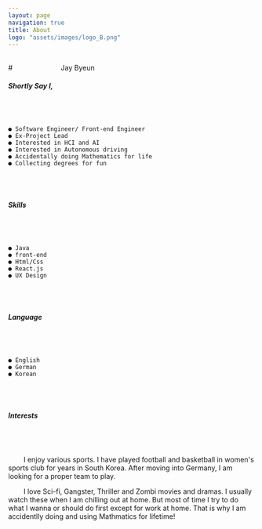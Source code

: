 ```yaml
---
layout: page
navigation: true
title: About
logo: "assets/images/logo_B.png"
---
```


<br>
# &nbsp;&nbsp;&nbsp;&nbsp;&nbsp;&nbsp;&nbsp;&nbsp;&nbsp;&nbsp;&nbsp;&nbsp;&nbsp;&nbsp;&nbsp;&nbsp;&nbsp;&nbsp;&nbsp;&nbsp;&nbsp;&nbsp;&nbsp; Jay Byeun

<br>

##### <strong>Shortly Say I,</strong>

###### <br>

```
● Software Engineer/ Front-end Engineer
● Ex-Project Lead
● Interested in HCI and AI
● Interested in Autonomous driving
● Accidentally doing Mathematics for life
● Collecting degrees for fun
```

###### <br>

##### <strong>Skills</strong>

###### <br>

```
● Java
● front-end
● Html/Css
● React.js
● UX Design
```

###### <br>

##### <strong>Language</strong>

###### <br>

```
● English
● German
● Korean
```

###### <br>

##### <strong>Interests</strong>

###### <br>

&nbsp;&nbsp;&nbsp;&nbsp;&nbsp;&nbsp;&nbsp;&nbsp;I enjoy various sports. I have played football and basketball in women's sports club for years in South Korea. After moving into Germany, I am looking for a proper team to play.

&nbsp;&nbsp;&nbsp;&nbsp;&nbsp;&nbsp;&nbsp;&nbsp;I love Sci-fi, Gangster, Thriller and Zombi movies and dramas. I usually watch these when I am chilling out at home. But most of time I try to do what I wanna or should do first except for work at home. That is why I am accidentlly doing and using Mathmatics for lifetime!
